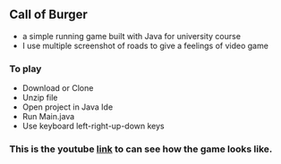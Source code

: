## Call of Burger

- a simple running game built with Java for university course
- I use multiple screenshot of roads to give a feelings of video game

### To play

  - Download or Clone
  - Unzip file
  - Open project in Java Ide
  - Run Main.java
  - Use keyboard left-right-up-down keys

### This is the youtube [link](https://www.youtube.com/watch?v=vnqnbf4ytTM&feature=youtu.be&fbclid=IwAR2Ej2qNNeADsh2tKeSOfFor7DFyoGwTWHM_AvyYzyFCPdbH7HgcUG_FUC8) to can see how the game looks like. 
